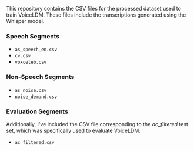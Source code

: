 This repository contains the CSV files for the processed dataset used to train VoiceLDM. These files include the transcriptions generated using the Whisper model. 

### Speech Segments
- `as_speech_en.csv`
- `cv.csv`
- `voxceleb.csv`

### Non-Speech Segments
- `as_noise.csv`
- `noise_demand.csv`

### Evaluation Segments
Additionally, I've included the CSV file corresponding to the *ac_filtered* test set, which was specifically used to evaluate VoiceLDM.

- `ac_filtered.csv`

